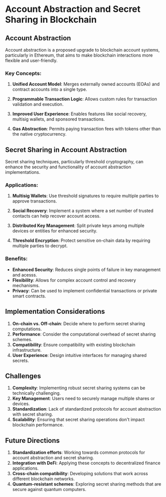# Account Abstraction and Secret Sharing in Blockchain

## Account Abstraction
 
Account abstraction is a proposed upgrade to blockchain account systems, particularly in Ethereum, that aims to make blockchain interactions more flexible and user-friendly.


### Key Concepts:


1. **Unified Account Model**: Merges externally owned accounts (EOAs) and contract accounts into a single type.

2. **Programmable Transaction Logic**: Allows custom rules for transaction validation and execution.

3. **Improved User Experience**: Enables features like social recovery, multisig wallets, and sponsored transactions.

4. **Gas Abstraction**: Permits paying transaction fees with tokens other than the native cryptocurrency.

## Secret Sharing in Account Abstraction

Secret sharing techniques, particularly threshold cryptography, can enhance the security and functionality of account abstraction implementations.

### Applications:
 
1. **Multisig Wallets**: Use threshold signatures to require multiple parties to approve transactions.

2. **Social Recovery**: Implement a system where a set number of trusted contacts can help recover account access.

3. **Distributed Key Management**: Split private keys among multiple devices or entities for enhanced security.

4. **Threshold Encryption**: Protect sensitive on-chain data by requiring multiple parties to decrypt.

### Benefits:

- **Enhanced Security**: Reduces single points of failure in key management and acesss.
- **Flexibility**: Allows for complex account control and recovery mechanisms.
- **Privacy**: Can be used to implement confidential transactions or private smart contracts.

## Implementation Considerations

1. **On-chain vs. Off-chain**: Decide where to perform secret sharing computations.
2. **Performance**: Consider the computational overhead of secret sharing schemes.
3. **Compatibility**: Ensure compatibility with existing blockchain infrastructure.
4. **User Experience**: Design intuitive interfaces for managing shared secrets.


## Challenges

1. **Complexity**: Implementing robust secret sharing systems can be technically challenging.
2. **Key Management**: Users need to securely manage multiple shares or devices.
3. **Standardization**: Lack of standardized protocols for account abstraction with secret sharing.
4. **Scalability**: Ensuring that secret sharing operations don't impact blockchain performance.

## Future Directions
 
1. **Standardization efforts**: Working towards common protocols for account abstraction and secret sharing.
2. **Integration with DeFi**: Applying these concepts to decentralized finance applications.
3. **Cross-chain compatibility**: Developing solutions that work across different blockchain networks.
4. **Quantum-resistant schemes**: Exploring secret sharing methods that are secure against quantum computers.

